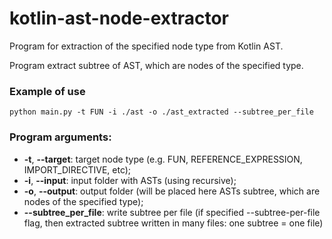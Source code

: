 # kotlin-ast-node-extractor

Program for extraction of the specified node type from Kotlin AST.

Program extract subtree of AST, which are nodes of the specified type.

### Example of use
```
python main.py -t FUN -i ./ast -o ./ast_extracted --subtree_per_file
```

### Program arguments:
* **-t**, **--target**: target node type (e.g. FUN, REFERENCE_EXPRESSION, IMPORT_DIRECTIVE, etc);
* **-i**, **--input**: input folder with ASTs (using recursive);
* **-o**, **--output**: output folder (will be placed here ASTs subtree, which are nodes of the specified type);
* **--subtree_per_file**: write subtree per file (if specified --subtree-per-file flag, then extracted subtree written in many files: one subtree = one file)
